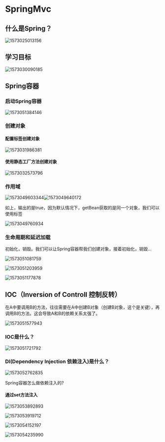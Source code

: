 # SpringMvc

## 什么是Spring？

![1573025013156](.\assets\1573025013156.png)

## 学习目标

![1573030090185](.\assets\1573030090185.png)

## Spring容器

### 启动Spring容器

![1573051384146](.\assets\1573051384146.png)

### 创建对象

#### 配置<bean>标签创建对象

![1573031986381](.\assets\1573031986381.png)

#### 使用静态工厂方法创建对象

![1573032573796](.\assets\1573032573796.png)

### 作用域

![1573049603344](.\assets\1573049603344.png)![1573049640172](.\assets\1573049640172.png)

如上，输出的是true，因为默认情况下，getBean获取的是同一个对象，我们可以使用<scope>标签

![1573049760934](.\assets\1573049760934.png)

### 生命周期和延迟加载

初始化，销毁。我们可以让Spring容器帮我们创建对象，接着初始化，销毁...

![1573051081759](F:\Java\javaee\assets\1573051081759.png)

![1573051203959](.\assets\1573051203959.png)

![1573051177878](.\assets\1573051177878.png)

## IOC（Inversion of Controll 控制反转）

在A中要调用B的方法，往往需要在A中创建B对象（创建B对象，这个是关键），再调用B的方法。这会导致A和B的依赖关系太强了。 

![1573051577943](.\assets\1573051577943.png)

### IOC是什么？

![1573051721792](.\assets\1573051721792.png)

### DI(Dependency Injection 依赖注入)是什么？

![1573052762835](.\assets\1573052762835.png)

Spring容器怎么做依赖注入的?

#### 通过set方法注入

![1573053892893](F:\Java\javaee\assets\1573053892893.png)

![1573053919712](F:\Java\javaee\assets\1573053919712.png)

![1573054152197](.\assets\1573054152197.png)

![1573054235990](.\assets\1573054235990.png)